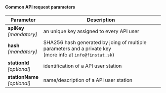 #### Common API request parameters
| Parameter | Description |
| ----------- | ----------- |
| **apiKey**<br />*[mandatory]*| an unique key assigned to every API user |
| **hash**<br />*[mandatory]*| SHA256 hash generated by joing of multiple parameters and a private key<br />(more info at ```info@finstat.sk```) |
| **stationId**<br />*[optional]*| identification of a API user station |
| **stationName**<br />*[optional]*| name/description of a API user station |